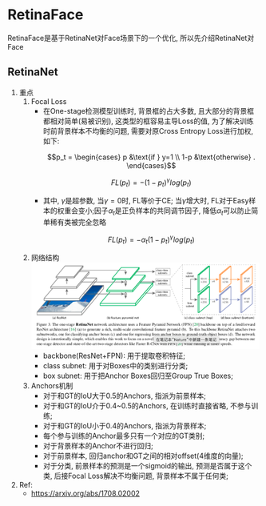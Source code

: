# RetinaFace

RetinaFace是基于RetinaNet对Face场景下的一个优化, 所以先介绍RetinaNet对Face
## RetinaNet
1. 重点
    1. Focal Loss
        + 在One-stage检测模型训练时, 背景框的占大多数, 且大部分的背景框都相对简单(易被识别), 这类型的框容易主导Loss的值, 为了解决训练时前背景样本不均衡的问题, 需要对原Cross Entropy Loss进行加权, 如下:
            ```math
            p_t = \begin{cases} p &\text{if } y=1 \\ 1-p &\text{otherwise} . \end{cases}
            ```
            ```math
            FL(p_t) = -(1-p_t)^\gamma log(p_t)
            ```
        + 其中, $\gamma$是超参数, 当$\gamma = 0$时, FL等价于CE; 当$\gamma$增大时, FL对于Easy样本的权重会变小;因子$\alpha_t$是正负样本的共同调节因子, 降低$\alpha_t$可以防止简单稀有类被完全忽略
            ```math
            FL(p_t) = -\alpha_t(1-p_t)^\gamma log(p_t)
            ```
    2. 网络结构
        ![RetinaNet](retinanet.png)
        + backbone(ResNet+FPN): 用于提取卷积特征;
        + class subnet: 用于对Boxes中的类别进行分类;
        + box subnet: 用于把Anchor Boxes回归至Group True Boxes;
    3. Anchors机制
        + 对于和GT的IoU大于0.5的Anchors, 指派为前景样本;
        + 对于和GT的IoU介于0.4~0.5的Anchors, 在训练时直接省略, 不参与训练;
        + 对于和GT的IoU小于0.4的Anchors, 指派为背景样本;
        + 每个参与训练的Anchor最多只有一个对应的GT类别;
        + 对于背景样本的Anchor不进行回归;
        + 对于前景样本, 回归anchor和GT之间的相对offset(4维度的向量);
        + 对于分类, 前景样本的预测是一个sigmoid的输出, 预测是否属于这个类, 后接Focal Loss解决不均衡问题, 背景样本不属于任何类;
2. Ref:
    + https://arxiv.org/abs/1708.02002
